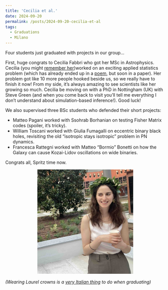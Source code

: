 ```yaml
---
title: 'Cecilia et al.'
date: 2024-09-20
permalink: /posts/2024-09-20-cecilia-et-al
tags:
  - Graduations
  - Milano
---
```


Four students just graduated with projects in our group… 

First, huge congrats to Cecilia Fabbri who got her MSc in Astrophysics. Cecilia (you might [remember her](/posts/2022-02-23-congrats-cecilia))worked on an exciting applied statistics problem (which has already ended up in a [poem](/posts/2024-06-23-one-population-fit-to-rule-them-all), but soon in a paper). Her problem got like 10 more people hooked beside us, so we really have to finish it now! From my side, it’s always amazing to see scientists like her growing so much. Cecilia be moving on with a PhD in Nottingham (UK) with Steve Green (and when you come back to visit you’ll tell me everything I don’t understand about simulation-based inference!). Good luck!

We also supervised three BSc students who defended their short projects:

- Matteo Pagani worked with Ssohrab Borhanian on testing Fisher Matrix codes (spoiler, it’s tricky).
- William Toscani worked with Giulia Fumagalli on eccentric binary black holes, revisiting the old “isotropic stays isotropic” problem in PN dynamics.
- Francesca Rattegni worked with Matteo “Bormio” Bonetti on how the Galaxy can cause Kozai-Lidov oscillations on wide binaries.

Congrats all, Spritz time now.

<p style="text-align: center;">
  <img src="/images/graduations_sep2024.jpg" alt="Graduations Sep 2024" style="max-width: 60%; height: auto;" />
</p>

*(Wearing Laurel crowns is a [very Italian thing](https://dakotarosek.wordpress.com/2023/07/26/why-do-italian-university-graduates-wear-laurel-wreaths-the-scholastic-history-of-le-marches-floral-convocation-crown/) to do when graduating)*
